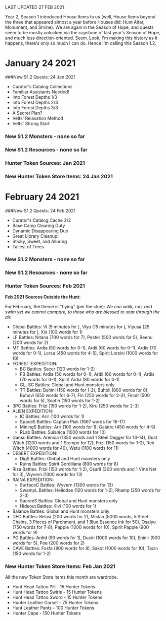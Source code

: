 LAST UPDATED 27 FEB 2021

Year 2, Season 1 introduced House Items to us (well, House Items beyond the three that appeared almost a year before Houses did: Hunt Altar, Monument, and Shrine). We are again in the Season of Hope, and quests seem to be mostly unlocked via the capstone of last year's Season of Hope, and much less direction-oriented. Seem. Look, I'm making this history as it happens, there's only so much I can do. Hence I'm calling this Season 1.2.

# January 24 2021

###New S1.2 Quests: 24 Jan 2021

- Curator's Catalog Collections
- Familiar Assistants Needed!
- Into Forest Depths 1/3
- Into Forest Depths 2/3
- Into Forest Depths 3/3
- A Secret Plan?
- Velts' Relaxation Method
- Velts' Strong Start

### New S1.2 Monsters - none so far

### New S1.2 Resources - none so far

### Hunter Token Sources: Jan 2021

### New Hunter Token Store Items: 24 Jan 2021

# February 24 2021

###New S1.2 Quests: 24 Feb 2021

- Curator's Catalog Cache 2/2
- Base Camp Clearing Duty
- Dynamic Disappearing Duo
- Great Library Cleanup!
- Sticky, Sweet, and Alluring
- Tallest of Trees

### New S1.2 Monsters - none so far

### New S1.2 Resources - none so far

### Hunter Token Sources: Feb 2021

**Feb 2021 Sources Outside the Hunt:**

For February, the theme is "flying" (per the clue):
*We can walk, run, and swim yet we cannot compare,*
*to those who are blessed to soar through the air.*

- Global Battles: Vi (5 minutes for ), Viyu (15 minutes for ), Viyusa (25 minutes for ), Xin (100 words for 1)
- LF Battles: Nitana (700 words for 7), Pester (500 words for 5), Reenu (200 words for 2)
- MT Battles: Ardia (50 words for 0-1), Ardii (60 words for 0-1), Ardis (70 words for 0-1), Lorsa (450 words for 4-5), Spirit Lorsini (1000 words for 10)
- FOREST EXPEDITION:
  - BC Battles: Sacer (120 words for 1-2)
  - FB Battles: Ardia (50 words for 0-1), Ardii (60 words for 0-1), Ardis (70 words for 0-1), Spirit Ardia (80 words for 0-1)
  - GL, SC Battles: Global and Hunt monsters only
  - TT Battles: Buhini (150 words for 1-2), Buholi (800 words for 8), Buhovi (650 words for 6-7), Fin (250 words for 2-3), Finoir (500 words for 5), Scofin (150 words for 1-2)
- 3PC Battles: Frizi (150 words for 1-2), Kiru (250 words for 2-3)
- ALIEN EXPEDITION:
  - IC Battles: Arir (100 words for 1)
  - SpaceS Battles: Captain Piak (1667 words for 16-17)
  - MiningS Battles: Arir (100 words for 1), Galatre (450 words for 4-5)
  - RLab Battles: Sulanica (1000 words for 10)
- Gansu Battles: Arenica (1350 words and 1 Steel Dagger for 13-14), Dust Witch (1200 words and 1 Stempo for 12), Frizi (150 words for 1-2), Red Witch (4000 words for 40), Wetu (1100 words for 11)
- DESERT EXPEDITION:
  - DigS Battles: Global and Hunt monsters only
  - Ruins Battles: Spirit Gordiliana (800 words for 8)
- Riza Battles: Frizi (150 words for 1-2), Osaril (300 words and 1 Vine Net for 3), Wyvern (1300 words for 13)
- RAINA EXPEDITION:
  - SurfaceC Battles: Wyvern (1300 words for 13)
  - SwampL Battles: Heliodae (120 words for 1-2), Rhamp (250 words for 2-3)
  - SacredS Battles: Global and Hunt monsters only
  - Hideout Battles: Kivi (100 words for 1)
- Balance Battles: Global and Hunt monsters only
- DFO Battles: Belasi (200 words for 2), Miclan (5000 words, 5 Steel Chains, 3 Pieces of Parchment, and 1 Blue Essence Ink for 50), Osalyu (750 words for 7-8), Papple (1000 words for 10), Spirit Papple (900 words for 9)
- PG Battles: Ardid (90 words for 1), Dusiri (1000 words for 10), Eninir (500 words for 5), Poe (200 words for 2)
- CAVE Battles: Fosfa (800 words for 8), Sakot (1000 words for 10), Tacin (150 words for 1-2)

### New Hunter Token Store Items: Feb Jan 2021

All the new Token Store items this month are wardrobe.

- Hunt Head Tattoo Pill - 15 Hunter Tokens
- Hunt Head Tattoo Swirls - 15 Hunter Tokens
- Hunt Head Tattoo Sword - 15 Hunter Tokens
- Hunter Leather Corset - 75 Hunter Tokens
- Hunt Leather Pants - 100 Hunter Tokens
- Hunter Cape - 150 Hunter Tokens